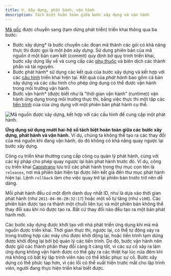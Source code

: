 ```yaml
---
title: V. Xây dựng, phát hành, vận hành
description: Tách biệt hoàn toàn giữa bước xây dựng và vận hành
---
```

[Mã gốc](./codebase) được chuyển sang (tạm dừng phát triển) triển khai thông qua ba bước:

* Bước xây dựng* là bước chuyển các đoạn mã thành các gói có khả năng thực thi được gọi là một *bản xảy dựng*. Sử dụng phiên bản của mã nguồn ở một bản cam kết (commit) quy định bở quy trình triển khai, bước xây dựng lấy về và cung cấp các [phụ thuộc](./dependencies) và biên dịch các thành phần và tài nguyên.
* Bước phát hành* sử dụng các kết quả của bước xây dựng và kết hợp với các [cấu hình](./config) triển khai hiện tại. Kết quả của *phát hành* bao gồm cả bản xây dựng và các câu hình cho phép ứng dụng có thể được vận hành trong môi trường vận hành.
* Bước vận hành* (được biết như là "thời gian vận hành" (runtime)) vận hành ứng dụng trong môi trường thực thi, bằng việc thực thi một tập các [tiến trình](./process) của của ứng dụng với một phiên bản phát hành cụ thể.

![Mã nguồn được xây dựng, kết hợp với các cấu hình để cung cập một phát hành.](/images/release.png)

**Ứng dụng sử dụng mười hai-hệ số tách biệt hoàn toàn giữa các bước xây dựng, phát hành và vận hành.** Ví dụ, chúng ta không thể tạo ra các thay đổi của mã nguồn khi đang vận hành, do đó không có khả năng quay ngược lại bước xây dựng.

Công cụ triển khai thường cung cấp công cụ quản lý phát hành, cùng với các ký pháp cho phép quay ngược lại bản phat hành trước đó. Ví dụ, công cụ triển khai [Capistrano](https://github.com/capistrano/capistrano/wiki) lưu trữ các phát hành trong thư mục con tên là `releases`, nơi mà phiên bản hiện tại được liên kết giả đến thư mục phát hành hiện tại. Lệnh `rollback` làm cho việc quay trở lại phiên bản trước trở nên dễ dàng. 

Mỗi phát hành đều có một định danh duy nhất ID, như là dựa vào thời gian phát hành (như `2011-04-06-20:32:17`) hoặc một số tự tăng (như `v100`). Các phiên bản được tạo ra thành một chuỗi liên tục và một phiên bản không thể thay đổi sau khi nó được tạo ra. Bất cứ thay đổi nào đểu tạo ra một bản phát hành mới.

Các bước xây dựng được khởi tạo với nhà phát triển ứng dụng khi mà mã nguồn được triển khai. Thời gian thực thi, ngược lại, có thể tự động xảy ra trong trường hợp các máy chủ được khởi động lại, hoặc tiến trình tạm dừng được khởi động lại bởi bộ quản lý các tiến trình. Do đó, bước vận hành nên được giữ các thành phần thay đổi càng ít càng tốt, vì các sự cố xảy ra làm ứng dụng không vận hành được có thể gây ra các thiệt hại lúc nửa đêm khi mà không có bất kỳ lập trình viên nào có thể khắc phục sự cố. Bước xây dựng có thể phức tạp hơn, vì các lỗi có thể xuất hiện trước mắt cho lập trình viên, người đang thực hiện triển khai biết được.
